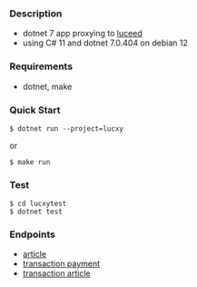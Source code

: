 ### Description
- dotnet 7 app proxying to [luceed](https://kb.luceed.hr/)
- using C# 11 and dotnet 7.0.404 on debian 12

### Requirements
- dotnet, make

### Quick Start
```console
$ dotnet run --project=lucxy
```
or
```console
$ make run
```

### Test
```console
$ cd lucxytest
$ dotnet test
```

### Endpoints
- [article](http://localhost:5293/luceed/article/pri/0/10)
- [transaction payment](http://localhost:5293/luceed/transaction/payment/4986-1/01.01.1999/01.01.2024)
- [transaction article](http://localhost:5293/luceed/transaction/article/4986-1/01.01.1999/01.01.2024)
